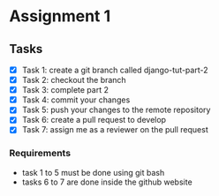 # Assignment 1

## Tasks
 - [x] Task 1: create a git branch called django-tut-part-2
 - [x] Task 2: checkout the branch
 - [x] Task 3: complete part 2
 - [x] Task 4: commit your changes
 - [x] Task 5: push your changes to the remote repository
 - [x] Task 6: create a pull request to develop
 - [x] Task 7: assign me as a reviewer on the pull request

### Requirements
- task 1 to 5 must be done using git bash
- tasks 6 to 7 are done inside the github website
